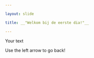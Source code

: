 ```yaml
---

layout: slide

title: __"Welkom bij de eerste dia!"__

---
```


Your text

Use the left arrow to go back!
